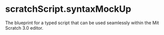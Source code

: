 # scratchScript.syntaxMockUp
The blueprint for a typed script that can be used seamlessly within the Mit Scratch 3.0 editor.
